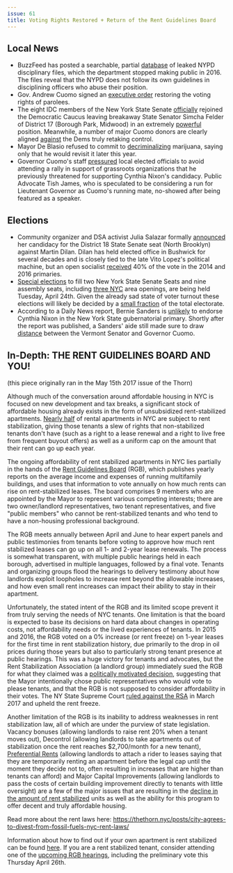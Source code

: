 ```yaml
---
issue: 61
title: Voting Rights Restored + Return of the Rent Guidelines Board
---
```


## Local News
-   BuzzFeed has posted a searchable, partial [database](https://www.buzzfeed.com/kendalltaggart/nypd-police-misconduct-database-explainer?utm_term=.dnvMgo2POy#.cum7WYQXyB) of leaked NYPD disciplinary files, which the department stopped making public in 2016. The files reveal that the NYPD does not follow its own guidelines in disciplining officers who abuse their position.
-   Gov. Andrew Cuomo signed an [executive order](http://www.nydailynews.com/new-york/cuomo-announces-executive-order-parolees-vote-article-1.3941028) restoring the voting rights of parolees.
-   The eight IDC members of the New York State Senate [officially](https://www.politico.com/states/new-york/albany/story/2018/04/16/after-7-year-schism-idc-officially-rejoins-mainline-democrats-366877) rejoined the Democratic Caucus leaving breakaway State Senator Simcha Felder of District 17 (Borough Park, Midwood) in an extremely [powerful](https://cityandstateny.com/articles/politics/news-politics/simcha-felder-andrew-cuomo-hasnt-talked-reuniting-state-senate.html) position. Meanwhile, a number of major Cuomo donors are clearly aligned [against](http://www.gothamgazette.com/state/7624-major-cuomo-supporters-don-t-want-a-democratic-state-senate?mc_cid=503b201c80&mc_eid=1a9d72cbc4) the Dems truly retaking control.
-   Mayor De Blasio refused to commit to [decriminalizing](http://www.nydailynews.com/news/politics/mayor-de-blasio-not-convinced-legalizing-marijuana-article-1.3945677) marijuana, saying only that he would revisit it later this year.
-   Governor Cuomo's staff [pressured](https://www.nytimes.com/2018/04/19/nyregion/cuomo-rally-nixon-wfp-election.html) local elected officials to avoid attending a rally in support of grassroots organizations that he previously threatened for supporting Cynthia Nixon's candidacy. Public Advocate Tish James, who is speculated to be considering a run for Lieutenant Governor as Cuomo's running mate, no-showed after being featured as a speaker.

## Elections
-   Community organizer and DSA activist Julia Salazar formally [announced](http://www.brooklyneagle.com/articles/2018/4/17/salazar-challenge-dilan-democratic-primary) her candidacy for the District 18 State Senate seat (North Brooklyn) against Martin Dilan. Dilan has held elected office in Bushwick for several decades and is closely tied to the late Vito Lopez's political machine, but an open socialist [received](https://ballotpedia.org/Debbie_Medina) 40% of the vote in the 2014 and 2016 primaries.
-   [Special elections](https://ballotpedia.org/New_York_state_legislative_special_elections,_2018) to fill two New York State Senate Seats and nine assembly seats, including [three NYC](http://www.gothamgazette.com/state/7483-the-11-special-elections-set-for-april-24) area openings, are being held Tuesday, April 24th. Given the already sad state of voter turnout these elections will likely be decided by a [small fraction](https://citylimits.org/2018/04/18/a-mere-handful-of-voters-likely-to-decide-who-represents-125000-bronxites-in-albany/) of the total electorate.
-   According to a Daily News report, Bernie Sanders is [unlikely](http://www.nydailynews.com/news/politics/lovett-cynthia-nixon-bernie-sanders-backing-article-1.3936141) to endorse Cynthia Nixon in the New York State gubernatorial primary. Shortly after the report was published, a Sanders' aide still made sure to draw [distance](http://www.nydailynews.com/news/politics/bernie-sanders-adviser-pol-not-lock-step-cuomo-article-1.3937002) between the Vermont Senator and Governor Cuomo.

## In-Depth: THE RENT GUIDELINES BOARD AND YOU!

(this piece originally ran in the May 15th 2017 issue of the Thorn)

Although much of the conversation around affordable housing in NYC is focused on new development and tax breaks, a significant stock of affordable housing already exists in the form of unsubsidized rent-stabilized apartments. [Nearly half](http://furmancenter.org/thestoop/entry/report-the-challenge-of-rising-rents) of rental apartments in NYC are subject to rent stabilization, giving those tenants a slew of rights that non-stabilized tenants don't have (such as a right to a lease renewal and a right to live free from frequent buyout offers) as well as a uniform cap on the amount that their rent can go up each year.

The ongoing affordability of rent stabilized apartments in NYC lies partially in the hands of the [Rent Guidelines Board](http://www1.nyc.gov/site/rentguidelinesboard/about/about.page) (RGB), which publishes yearly reports on the average income and expenses of running multifamily buildings, and uses that information to vote annually on how much rents can rise on rent-stabilized leases. The board comprises 9 members who are appointed by the Mayor to represent various competing interests; there are two owner/landlord representatives, two tenant representatives, and five "public members" who cannot be rent-stabilized tenants and who tend to have a non-housing professional background.

The RGB meets annually between April and June to hear expert panels and public testimonies from tenants before voting to approve how much rent stabilized leases can go up on all 1- and 2-year lease renewals. The process is somewhat transparent, with multiple public hearings held in each borough, advertised in multiple languages, followed by a final vote. Tenants and organizing groups flood the hearings to delivery testimony about how landlords exploit loopholes to increase rent beyond the allowable increases, and how even small rent increases can impact their ability to stay in their apartment.

Unfortunately, the stated intent of the RGB and its limited scope prevent it from truly serving the needs of NYC tenants. One limitation is that the board is expected to base its decisions on hard data about changes in operating costs, not affordability needs or the lived experiences of tenants. In 2015 and 2016, the RGB voted on a 0% increase (or rent freeze) on 1-year leases for the first time in rent stabilization history, due primarily to the drop in oil prices during those years but also to particularly strong tenant presence at public hearings. This was a huge victory for tenants and advocates, but the Rent Stabilization Association (a landlord group) immediately sued the RGB for what they claimed was a [politically motivated decision](https://www.nytimes.com/2016/06/28/nyregion/for-the-second-year-rents-in-some-stabilized-apartments-in-new-york-city-will-not-increase.html?_r=0), suggesting that the Mayor intentionally chose public representatives who would vote to please tenants, and that the RGB is not supposed to consider affordability in their votes. The NY State Supreme Court [ruled against the RSA](https://therealdeal.com/2017/03/28/judge-upholds-rent-freeze-challenged-by-landlord-group/) in March 2017 and upheld the rent freeze.

Another limitation of the RGB is its inability to address weaknesses in rent stabilization law, all of which are under the purview of state legislation. Vacancy bonuses (allowing landlords to raise rent 20% when a tenant moves out), Decontrol (allowing landlords to take apartments out of stabilization once the rent reaches $2,700/month for a new tenant), [Preferential Rents](https://therealdeal.com/2017/04/25/new-york-landlords-exploit-loophole-to-hike-rents-despite-freeze/) (allowing landlords to attach a rider to leases saying that they are temporarily renting an apartment before the legal cap until the moment they decide not to, often resulting in increases that are higher than tenants can afford) and Major Capital Improvements (allowing landlords to pass the costs of certain building improvement directly to tenants with little oversight) are a few of the major issues that are resulting in the [decline in the amount of rent stabilized](https://therealdeal.com/2015/07/16/heres-a-look-at-just-how-many-rent-stabilized-pads-nyc-lost-since-2007/) units as well as the ability for this program to offer decent and truly affordable housing.

Read more about the rent laws here: <https://thethorn.nyc/posts/city-agrees-to-divest-from-fossil-fuels-nyc-rent-laws/>

Information about how to find out if your own apartment is rent stabilized can be found [here](http://www.nycrgb.org/html/resources/faq/rentstab.html). If you are a rent stabilized tenant, consider attending one of the [upcoming RGB hearings](https://www1.nyc.gov/site/rentguidelinesboard/meetings/2018-meetings.page), including the preliminary vote this Thursday April 26th.
